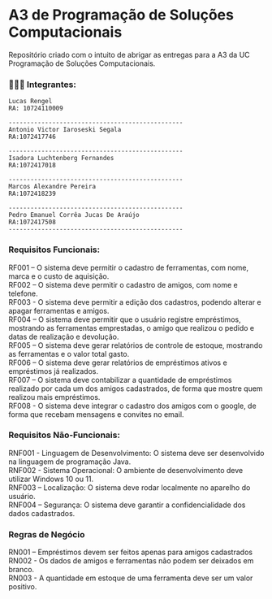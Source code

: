 # A3 de Programação de Soluções Computacionais
Repositório criado com o intuito de abrigar as entregas para a A3 da UC Programação de Soluções Computacionais.

### 👨🏻‍💻 Integrantes: 
```
Lucas Rengel
RA: 10724110009

------------------------------------------------
Antonio Victor Iaroseski Segala
RA:1072417746

------------------------------------------------
Isadora Luchtenberg Fernandes
RA:1072417018

------------------------------------------------
Marcos Alexandre Pereira
RA:1072418239

------------------------------------------------
Pedro Emanuel Corrêa Jucas De Araújo
RA:1072417508
------------------------------------------------
```
### Requisitos Funcionais:
RF001 – O sistema deve permitir o cadastro de ferramentas, com nome, marca e o custo de aquisição. </br>
RF002 – O sistema deve permitir o cadastro de amigos, com nome e telefone.</br>
RF003 - O sistema deve permitir a edição dos cadastros, podendo alterar e apagar ferramentas e amigos.</br>
RF004 – O sistema deve permitir que o usuário registre empréstimos, mostrando as ferramentas emprestadas, o amigo que realizou o pedido e datas de realização e devolução.</br>
RF005 – O sistema deve gerar relatórios de controle de estoque, mostrando as ferramentas e o valor total gasto.</br>
RF006 – O sistema deve gerar relatórios de empréstimos ativos e empréstimos já realizados.</br>
RF007 – O sistema deve contabilizar a quantidade de empréstimos realizado por cada um dos amigos cadastrados, de forma que mostre quem realizou mais empréstimos.</br>
RF008 - O sistema deve integrar o cadastro dos amigos com o google, de forma que recebam mensagens e convites no email.</br>

### Requisitos Não-Funcionais:
RNF001 - Linguagem de Desenvolvimento: O sistema deve ser desenvolvido na linguagem de programação Java.</br>
RNF002 - Sistema Operacional: O ambiente de desenvolvimento deve utilizar Windows 10 ou 11.</br>
RNF003 – Localização: O sistema deve rodar localmente no aparelho do usuário.</br>
RNF004 – Segurança: O sistema deve garantir a confidencialidade dos dados cadastrados.

### Regras de Negócio
RN001 – Empréstimos devem ser feitos apenas para amigos cadastrados</br>
RN002 - Os dados de amigos e ferramentas não podem ser deixados em branco.</br>
RN003 - A quantidade em estoque de uma ferramenta deve ser um valor positivo.
